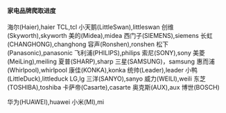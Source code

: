 #### 家电品牌爬取进度

海尔(Haier),haier
TCL,tcl
小天鹅(LittleSwan),littleswan
创维(Skyworth),skyworth
美的(Midea),midea
西门子(SIEMENS),siemens
长虹(CHANGHONG),changhong
容声(Ronshen),ronshen
松下(Panasonic),panasonic
飞利浦(PHILIPS),philips
索尼(SONY),sony
美菱(MeiLing),meiling
夏普(SHARP),sharp
三星(SAMSUNG)，samsung
惠而浦(Whirlpool),whirlpool
康佳(KONKA),konka
统帅(Leader),leader
小鸭(LittleDuck),littleduck
LG,lg
三洋(SANYO),sanyo
威力(WEILI),weili
东芝(TOSHIBA),toshiba
卡萨帝(Casarte),casarte
奥克斯(AUX),aux
博世(BOSCH)

华为(HUAWEI),huawei
小米(MI),mi